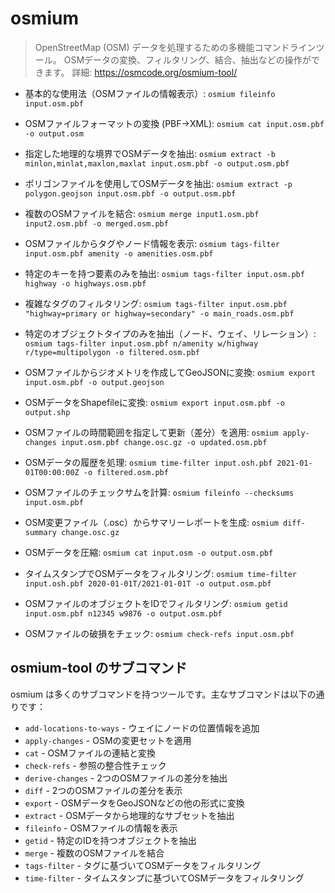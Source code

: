 # osmium

> OpenStreetMap (OSM) データを処理するための多機能コマンドラインツール。
> OSMデータの変換、フィルタリング、結合、抽出などの操作ができます。
> 詳細: https://osmcode.org/osmium-tool/

- 基本的な使用法（OSMファイルの情報表示）:
  `osmium fileinfo input.osm.pbf`

- OSMファイルフォーマットの変換 (PBF→XML):
  `osmium cat input.osm.pbf -o output.osm`

- 指定した地理的な境界でOSMデータを抽出:
  `osmium extract -b minlon,minlat,maxlon,maxlat input.osm.pbf -o output.osm.pbf`

- ポリゴンファイルを使用してOSMデータを抽出:
  `osmium extract -p polygon.geojson input.osm.pbf -o output.osm.pbf`

- 複数のOSMファイルを結合:
  `osmium merge input1.osm.pbf input2.osm.pbf -o merged.osm.pbf`

- OSMファイルからタグやノード情報を表示:
  `osmium tags-filter input.osm.pbf amenity -o amenities.osm.pbf`

- 特定のキーを持つ要素のみを抽出:
  `osmium tags-filter input.osm.pbf highway -o highways.osm.pbf`

- 複雑なタグのフィルタリング:
  `osmium tags-filter input.osm.pbf "highway=primary or highway=secondary" -o main_roads.osm.pbf`

- 特定のオブジェクトタイプのみを抽出（ノード、ウェイ、リレーション）:
  `osmium tags-filter input.osm.pbf n/amenity w/highway r/type=multipolygon -o filtered.osm.pbf`

- OSMファイルからジオメトリを作成してGeoJSONに変換:
  `osmium export input.osm.pbf -o output.geojson`

- OSMデータをShapefileに変換:
  `osmium export input.osm.pbf -o output.shp`

- OSMファイルの時間範囲を指定して更新（差分）を適用:
  `osmium apply-changes input.osm.pbf change.osc.gz -o updated.osm.pbf`

- OSMデータの履歴を処理:
  `osmium time-filter input.osh.pbf 2021-01-01T00:00:00Z -o filtered.osm.pbf`

- OSMファイルのチェックサムを計算:
  `osmium fileinfo --checksums input.osm.pbf`

- OSM変更ファイル（.osc）からサマリーレポートを生成:
  `osmium diff-summary change.osc.gz`

- OSMデータを圧縮:
  `osmium cat input.osm -o output.osm.pbf`

- タイムスタンプでOSMデータをフィルタリング:
  `osmium time-filter input.osh.pbf 2020-01-01T/2021-01-01T -o output.osm.pbf`

- OSMファイルのオブジェクトをIDでフィルタリング:
  `osmium getid input.osm.pbf n12345 w9876 -o output.osm.pbf`

- OSMファイルの破損をチェック:
  `osmium check-refs input.osm.pbf`

## osmium-tool のサブコマンド

osmium は多くのサブコマンドを持つツールです。主なサブコマンドは以下の通りです：

- `add-locations-to-ways` - ウェイにノードの位置情報を追加
- `apply-changes` - OSMの変更セットを適用
- `cat` - OSMファイルの連結と変換
- `check-refs` - 参照の整合性チェック
- `derive-changes` - 2つのOSMファイルの差分を抽出
- `diff` - 2つのOSMファイルの差分を表示
- `export` - OSMデータをGeoJSONなどの他の形式に変換
- `extract` - OSMデータから地理的なサブセットを抽出
- `fileinfo` - OSMファイルの情報を表示
- `getid` - 特定のIDを持つオブジェクトを抽出
- `merge` - 複数のOSMファイルを結合
- `tags-filter` - タグに基づいてOSMデータをフィルタリング
- `time-filter` - タイムスタンプに基づいてOSMデータをフィルタリング
